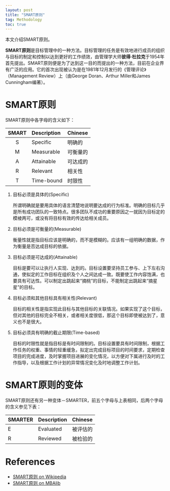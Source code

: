 ```yaml
---
layout: post
title: "SMART原则"
tag: Methodology
toc: true
---
```


本文介绍SMART原则。

<!--more-->

**SMART原则**是目标管理中的一种方法。目标管理的任务是有效地进行成员的组织与目标的制定和控制以达到更好的工作绩效，由管理学大师**彼得·杜拉克**于1954年首先提出。SMART原则便是为了达到这一目的而提出的一种方法，目前在企业界有广泛的应用。它的首次出现被认为是在1981年12月发行的《管理评论》（Management Review）上（由George Doran、Arthur Miller和James Cunningham编著）。

# SMART原则

SMART原则中各字母的含义如下：

| SMART | Description | Chinese |
| :---: | :---------- | :------ |
| S     | Specific    | 明确的   |
| M     | Measurable  | 可衡量的 |
| A     | Attainable  | 可达成的 |
| R     | Relevant    | 相关性   |
| T     | Time-bound  | 时限性   |

<p/>

1. 目标必须是具体的(Specific)

    所谓明确就是要用具体的语言清楚地说明要达成的行为标准。明确的目标几乎是所有成功团队的一致特点。很多团队不成功的重要原因之一就因为目标定的模棱两可，或没有将目标有效的传达给相关成员。

2. 目标必须是可衡量的(Measurable)

    衡量性就是指目标应该是明确的，而不是模糊的。应该有一组明确的数据，作为衡量是否达成目标的依据。

3. 目标必须是可达成的(Attainable)

    目标是要可以让执行人实现、达到的。目标设置要坚持员工参与、上下左右沟通，使拟定的工作目标在组织及个人之间达成一致。既要使工作内容饱满，也要具有可达性。可以制定出跳起来“摘桃”的目标，不能制定出跳起来“摘星星”的目标。

4. 目标必须和其他目标具有相关性(Relevant)

    目标的相关性是指实现此目标与其他目标的关联情况。如果实现了这个目标，但对其他的目标完全不相关，或者相关度很低，那这个目标即使被达到了，意义也不是很大。

5. 目标必须具有明确的截止期限(Time-based)

    目标的时限性就是指目标是有时间限制的。目标设置要具有时间限制，根据工作任务的权重、事情的轻重缓急，拟定出完成目标项目的时间要求，定期检查项目的完成进度，及时掌握项目进展的变化情况，以方便对下属进行及时的工作指导，以及根据工作计划的异常情况变化及时地调整工作计划。

# SMART原则的变体

SMART原则还有另一种变体－SMARTER，前五个字母与上表相同，后两个字母的含义参见下表：

| SMARTER | Description | Chinese |
| :------ | :---------- | :------ |
| E       | Evaluated   | 被评估的 |
| R       | Reviewed    | 被检验的 |

<p/>

# References

* [SMART原则 on Wikipedia](https://zh.wikipedia.org/wiki/SMART%E5%8E%9F%E5%88%99)
* [SMART原则 on MBAlib](http://wiki.mbalib.com/wiki/SMART%E5%8E%9F%E5%88%99)
